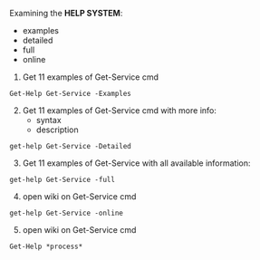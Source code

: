 Examining the **HELP SYSTEM**:
- examples
- detailed
- full
- online

1. Get 11 examples of Get-Service cmd
```
Get-Help Get-Service -Examples
```
2. Get 11 examples of Get-Service cmd with more info:
	- syntax
	- description
```
get-help Get-Service -Detailed
```
3. Get 11 examples of Get-Service with all available information:
```
get-help Get-Service -full
```
4. open wiki on Get-Service cmd
```
get-help Get-Service -online
```
5. open wiki on Get-Service cmd
```
Get-Help *process*
```
